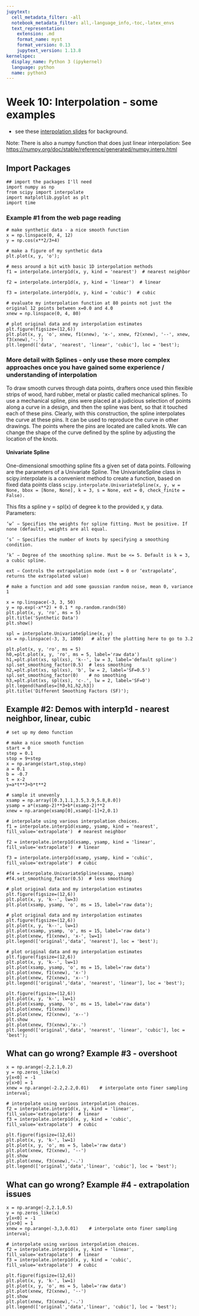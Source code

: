 ```yaml
---
jupytext:
  cell_metadata_filter: -all
  notebook_metadata_filter: all,-language_info,-toc,-latex_envs
  text_representation:
    extension: .md
    format_name: myst
    format_version: 0.13
    jupytext_version: 1.13.8
kernelspec:
  display_name: Python 3 (ipykernel)
  language: python
  name: python3
---
```


# Week 10:  Interpolation - some examples

* see these [interpolation slides](https://www.dropbox.com/s/my7oyehxiu1y214/week10_interpolation.pdf?dl=0) for background.

Note: There is also a numpy function that does just linear interpolation: See https://numpy.org/doc/stable/reference/generated/numpy.interp.html

## Import Packages

```{code-cell}
## import the packages I'll need
import numpy as np
from scipy import interpolate 
import matplotlib.pyplot as plt
import time
```

### Example #1 from the web page reading

```{code-cell}
# make synthetic data - a nice smooth function
x = np.linspace(0, 4, 12)
y = np.cos(x**2/3+4)

# make a figure of my synthetic data
plt.plot(x, y, 'o');
```

```{code-cell}
# mess around a bit with basic 1D interpolation methods
f1 = interpolate.interp1d(x, y, kind = 'nearest')  # nearest neighbor

f2 = interpolate.interp1d(x, y, kind = 'linear')  # linear

f3 = interpolate.interp1d(x, y, kind = 'cubic')  # cubic

# evaluate my interpolation function at 80 points not just the original 12 points between x=0.0 and 4.0
xnew = np.linspace(0, 4, 80)  

# plot original data and my interpolation estimates
plt.figure(figsize=(12,6))
plt.plot(x, y, 'o', xnew, f1(xnew), 'x-', xnew, f2(xnew), '--', xnew, f3(xnew),'-.')
plt.legend(['data', 'nearest', 'linear', 'cubic'], loc = 'best');
```

### More detail with Splines - only use these more complex approaches once you have gained some experience / understanding of interpolation

To draw smooth curves through data points, drafters once used thin flexible strips of wood, hard rubber, metal or plastic called mechanical splines. To use a mechanical spline, pins were placed at a judicious selection of points along a curve in a design, and then the spline was bent, so that it touched each of these pins. Clearly, with this construction, the spline interpolates the curve at these pins. It can be used to reproduce the curve in other drawings. The points where the pins are located are called knots. We can change the shape of the curve defined by the spline by adjusting the location of the knots.

#### Univariate Spline
One-dimensional smoothing spline fits a given set of data points.  Following are the parameters of a Univariate Spline. The UnivariateSpline class in scipy.interpolate is a convenient method to create a function, based on fixed data points class `scipy.interpolate.UnivariateSpline(x, y, w = None, bbox = [None, None], k = 3, s = None, ext = 0, check_finite = False).`

This fits a spline y = spl(x) of degree k to the provided x, y data. Parameters:

    ‘w’ − Specifies the weights for spline fitting. Must be positive. If none (default), weights are all equal.

    ‘s’ − Specifies the number of knots by specifying a smoothing condition.

    ‘k’ − Degree of the smoothing spline. Must be <= 5. Default is k = 3, a cubic spline.

    ext − Controls the extrapolation mode (ext = 0 or ‘extrapolate’, returns the extrapolated value)

```{code-cell}
# make a function and add some gaussian random noise, mean 0, variance 1

x = np.linspace(-3, 3, 50)
y = np.exp(-x**2) + 0.1 * np.random.randn(50)
plt.plot(x, y, 'ro', ms = 5)
plt.title('Synthetic Data')
plt.show()

spl = interpolate.UnivariateSpline(x, y)
xs = np.linspace(-3, 3, 1000)   # alter the plotting here to go to 3.2

plt.plot(x, y, 'ro', ms = 5)
h0,=plt.plot(x, y, 'ro', ms = 5, label='raw data')
h1,=plt.plot(xs, spl(xs), 'k--', lw = 3, label='default spline')
spl.set_smoothing_factor(0.5)  # less smoothing
h2,=plt.plot(xs, spl(xs), 'b', lw = 2, label='SF=0.5')
spl.set_smoothing_factor(0)    # no smoothing
h3,=plt.plot(xs, spl(xs), 'c-.', lw = 2, label='SF=0')
plt.legend(handles=[h0,h1,h2,h3])
plt.title('Different Smoothing Factors (SF)');
```

## Example #2: Demos with interp1d - nearest neighbor, linear, cubic

```{code-cell}
# set up my demo function

# make a nice smooth function
start = 0
step = 0.1
stop = 9+step
x = np.arange(start,stop,step)
a = 0.1
b = -0.7
t = x-2
y=a*t**3+b*t**2

# sample it unevenly
xsamp = np.array([0.3,1.1,3.5,3.9,5.8,8.0])
ysamp = a*(xsamp-2)**3+b*(xsamp-2)**2
xnew = np.arange(xsamp[0],xsamp[-1]+2,0.1)

# interpolate using various interpolation choices.
f1 = interpolate.interp1d(xsamp, ysamp, kind = 'nearest', fill_value='extrapolate')  # nearest neighbor

f2 = interpolate.interp1d(xsamp, ysamp, kind = 'linear', fill_value='extrapolate')  # linear

f3 = interpolate.interp1d(xsamp, ysamp, kind = 'cubic', fill_value='extrapolate')  # cubic

#f4 = interpolate.UnivariateSpline(xsamp, ysamp)
#f4.set_smoothing_factor(0.5)  # less smoothing

# plot original data and my interpolation estimates
plt.figure(figsize=(12,6))
plt.plot(x, y, 'k--', lw=3)
plt.plot(xsamp, ysamp, 'o', ms = 15, label='raw data');
```

```{code-cell}
# plot original data and my interpolation estimates
plt.figure(figsize=(12,6))
plt.plot(x, y, 'k--', lw=1)
plt.plot(xsamp, ysamp, 'o', ms = 15, label='raw data')
plt.plot(xnew, f1(xnew), 'x-', lw=1)
plt.legend(['original','data', 'nearest'], loc = 'best');
```

```{code-cell}
# plot original data and my interpolation estimates
plt.figure(figsize=(12,6))
plt.plot(x, y, 'k--', lw=1)
plt.plot(xsamp, ysamp, 'o', ms = 15, label='raw data')
plt.plot(xnew, f1(xnew), 'x-')
plt.plot(xnew, f2(xnew), 'x--')
plt.legend(['original','data', 'nearest', 'linear'], loc = 'best');
```

```{code-cell}
plt.figure(figsize=(12,6))
plt.plot(x, y, 'k-', lw=1)
plt.plot(xsamp, ysamp, 'o', ms = 15, label='raw data')
plt.plot(xnew, f1(xnew))
plt.plot(xnew, f2(xnew), 'x--')
plt.show
plt.plot(xnew, f3(xnew),'x-.')
plt.legend(['original','data', 'nearest', 'linear', 'cubic'], loc = 'best');
```

## What can go wrong?  Example #3 - overshoot

```{code-cell}
x = np.arange(-2,2.1,0.2)
y = np.zeros_like(x)
y[x<0] = -1
y[x>0] = 1
xnew = np.arange(-2.2,2.2,0.01)    # interpolate onto finer sampling interval; 

# interpolate using various interpolation choices.
f2 = interpolate.interp1d(x, y, kind = 'linear', fill_value='extrapolate')  # linear
f3 = interpolate.interp1d(x, y, kind = 'cubic', fill_value='extrapolate')  # cubic

plt.figure(figsize=(12,6))
plt.plot(x, y, 'k-', lw=1)
plt.plot(x, y, 'o', ms = 5, label='raw data')
plt.plot(xnew, f2(xnew), '--')
plt.show
plt.plot(xnew, f3(xnew),'-.')
plt.legend(['original','data','linear', 'cubic'], loc = 'best');
```

## What can go wrong? Example #4 - extrapolation issues

```{code-cell}
x = np.arange(-2,2.1,0.5)
y = np.zeros_like(x)
y[x<0] = -1
y[x>0] = 1
xnew = np.arange(-3,3,0.01)    # interpolate onto finer sampling interval; 

# interpolate using various interpolation choices.
f2 = interpolate.interp1d(x, y, kind = 'linear', fill_value='extrapolate')  # linear
f3 = interpolate.interp1d(x, y, kind = 'cubic', fill_value='extrapolate')  # cubic

plt.figure(figsize=(12,6))
plt.plot(x, y, 'k-', lw=1)
plt.plot(x, y, 'o', ms = 5, label='raw data')
plt.plot(xnew, f2(xnew), '--')
plt.show
plt.plot(xnew, f3(xnew),'-.')
plt.legend(['original','data','linear', 'cubic'], loc = 'best');
```
